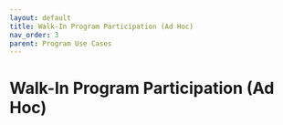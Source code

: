 ```yaml
---
layout: default
title: Walk-In Program Participation (Ad Hoc)
nav_order: 3
parent: Program Use Cases
---
```

# Walk-In Program Participation (Ad Hoc)
